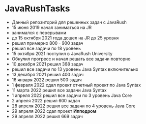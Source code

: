 # JavaRushTasks
* Данный репозиторий для решенных задач с JavaRush
* 15 июня 2019 начал заниматься на JR
* занимался с перерывами
* до 15 октября 2021 года дошел на JR до 25 уровня 
* решил примерно 800 - 900 задач 
* решил все задачи по 18 уровень
* 15 октября 2021 поступил в JavaRush University 
* Обнулил прогресс и начал решать все задачи повторно 
* 10 декабря 2021 решил 368 задач
* решил все задачи по 13 уровень Java Syntax включительно
* 13 декабря 2021 решил 400 задач
* 16 января 2022 решил 500 задач
* 1 февраля 2022 сдал проект отчетный проект по Java Syntax
* 11 марта 2022 решил все задачи Java Syntax
* 1 апреля 2022 решил все задачи по 3 уровень Java Core
* 2 апреля 2022 решил 600 задач
* 28 апреля 2022 решил все задачи по 4 уровень Java Core
* 29 апреля 2022 сдал проект **Ипподром**
* 29 апреля 2022 решил 669 задач
